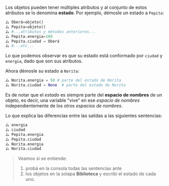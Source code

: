 Los objetos pueden tener múltiples atributos y al conjunto de estos atributos se lo denomina **estado**.
Por ejemplo, démosle un estado a `Pepita`:

```python
ム Oberá=objeto()
ム Pepita=objeto()
ム #...atributos y métodos anteriores...
ム Pepita.energia=100
ム Pepita.ciudad = Oberá
ム #...etc...
```

Lo que podemos observar es que su estado está conformado por `ciudad` y `energia`, dado que son sus atributos. 

Ahora démosle su  estado a `Norita`:

```python
ム Norita.energia = 50 # parte del estado de Norita
ム Norita.ciudad = None  # parte del estado de Norita
```

Es de notar que el *estado* es siempre parte del **espacio de nombres** de un objeto, es decir, una variable "vive" en ese *espacio de nombres* independientemente de los otros *espacios de nombres*.  

Lo que explica las diferencias entre las salidas a las  siguientes sentencias:

```python
ム energia
ム ciudad
ム Pepita.energia
ム Pepita.ciudad
ム Norita.energia
ム Norita.ciudad
```

> Veamos si se entiende: 
> 1) probá en la consola todas las sentencias ante
> 2) los objetos en la solapa **Biblioteca** y escribí el estado de cada uno.
